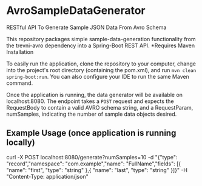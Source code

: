# AvroSampleDataGenerator
RESTful API To Generate Sample JSON Data From Avro Schema

This repository packages simple sample-data-generation functionality from the trevni-avro dependency 
into a Spring-Boot REST API.
*Requires Maven Installation

To easily run the application, clone the repository to your computer, change into the project's root directory 
(containing the pom.xml), and run `mvn clean spring-boot:run`.  You can also configure your IDE to run the same Maven command.

Once the application is running, the data generator will be available on localhost:8080.  The endpoint takes a `POST` request
and expects the RequestBody to contain a valid AVRO schema string, and a RequestParam, numSamples, indicating the number 
of sample data objects desired.

## Example Usage (once application is running locally)
curl -X POST localhost:8080/generate?numSamples=10 -d "{\"type\": \"record\",\"namespace\": \"com.example\",\"name\": \"FullName\",\"fields\": [{ \"name\": \"first\", \"type\": \"string\" },{ \"name\": \"last\", \"type\": \"string\" }]}" -H "Content-Type: application/json"
